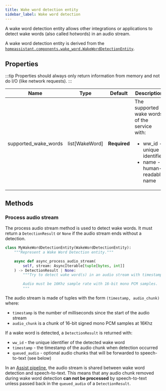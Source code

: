 ```yaml
---
title: Wake word detection entity
sidebar_label: Wake word detection
---
```


A wake word detection entity allows other integrations or applications to detect wake words (also called hotwords) in an audio stream.

A wake word detection entity is derived from the  [`homeassistant.components.wake_word.WakeWordDetectionEntity`](https://github.com/home-assistant/core/blob/dev/homeassistant/components/wake_word/__init__.py).

## Properties

:::tip
Properties should always only return information from memory and not do I/O (like network requests).
:::

| Name                 | Type           | Default      | Description                                                                                                                 |
|----------------------|----------------|--------------|-----------------------------------------------------------------------------------------------------------------------------|
| supported_wake_words | list[WakeWord] | **Required** | The supported wake words of the service with:<ul><li>ww_id - unique identifier</li><li>name - human-readable name</li></ul> |

## Methods

### Process audio stream

The process audio stream method is used to detect wake words. It must return a `DetectionResult` or `None` if the audio stream ends without a detection.

```python
class MyWakeWordDetectionEntity(WakeWordDetectionEntity):
    """Represent a Wake Word Detection entity."""

    async def async_process_audio_stream(
        self, stream: AsyncIterable[tuple[bytes, int]]
    ) -> DetectionResult | None:
        """Try to detect wake word(s) in an audio stream with timestamps.

        Audio must be 16Khz sample rate with 16-bit mono PCM samples.
        """
```

The audio stream is made of tuples with the form `(timestamp, audio_chunk)` where:

- `timestamp` is the number of milliseconds since the start of the audio stream
- `audio_chunk` is a chunk of 16-bit signed mono PCM samples at 16Khz

If a wake word is detected, a `DetectionResult` is returned with:

- `ww_id` - the unique identifier of the detected wake word
- `timestamp` - the timestamp of the audio chunk when detection occurred
- `queued_audio` - optional audio chunks that will be forwarded to speech-to-text (see below)

In an [Assist pipeline](/docs/voice/pipelines), the audio stream is shared between wake word detection and speech-to-text. This means that any audio chunk removed during wake word detection **can not be processed** by speech-to-text unless passed back in the `queued_audio` of a `DetectionResult`.
